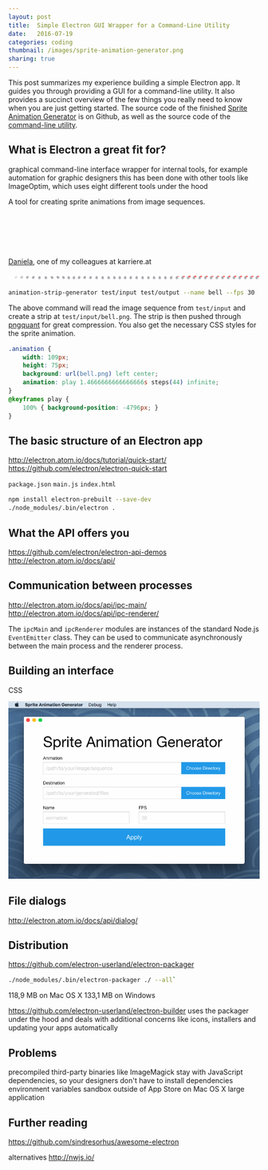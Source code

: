 ```yaml
---
layout: post
title:  Simple Electron GUI Wrapper for a Command-Line Utility
date:   2016-07-19
categories: coding
thumbnail: /images/sprite-animation-generator.png
sharing: true
---
```


This post summarizes my experience building a simple Electron app. It guides you through providing a GUI for a command-line utility. It also provides a succinct overview of the few things you really need to know when you are just getting started. The source code of the finished [Sprite Animation Generator](https://github.com/karriereat/sprite-animation-generator) is on Github, as well as the source code of the [command-line utility](https://github.com/karriereat/animation-strip-generator).



## What is Electron a great fit for?
graphical command-line interface wrapper for internal tools, for example automation for graphic designers
this has been done with other tools like ImageOptim, which uses eight different tools under the hood

A tool for creating sprite animations from image sequences.

<div id="bell"></div>
<style>
#bell {
    width: 109px;
    height: 75px;
    background: url(/images/karriere.at-bell.png) left center;
    animation: play 1.4666666666666666s steps(44) infinite;
}
@keyframes play {
    100% { background-position: -4796px; }
}
</style>

[Daniela](https://twitter.com/schmidxdaniela), one of my colleagues at karriere.at

![](/images/karriere.at-bell.png)

~~~ bash
animation-strip-generator test/input test/output --name bell --fps 30
~~~

The above command will read the image sequence from `test/input` and create a strip at `test/input/bell.png`. The strip is then pushed through [pngquant](https://pngquant.org/) for great compression. You also get the necessary CSS styles for the sprite animation.

~~~ css
.animation {
    width: 109px;
    height: 75px;
    background: url(bell.png) left center;
    animation: play 1.4666666666666666s steps(44) infinite;
}
@keyframes play {
    100% { background-position: -4796px; }
}
~~~

## The basic structure of an Electron app
http://electron.atom.io/docs/tutorial/quick-start/
https://github.com/electron/electron-quick-start

`package.json`
`main.js`
`index.html`

~~~ bash
npm install electron-prebuilt --save-dev
./node_modules/.bin/electron .
~~~



## What the API offers you
https://github.com/electron/electron-api-demos
http://electron.atom.io/docs/api/



## Communication between processes
http://electron.atom.io/docs/api/ipc-main/
http://electron.atom.io/docs/api/ipc-renderer/

The `ipcMain` and `ipcRenderer` modules are instances of the standard Node.js `EventEmitter` class. They can be used to communicate asynchronously between the main process and the renderer process.



## Building an interface
CSS

![](/images/sprite-animation-generator.png)

## File dialogs
http://electron.atom.io/docs/api/dialog/



## Distribution
https://github.com/electron-userland/electron-packager

~~~ bash
./node_modules/.bin/electron-packager ./ --all`
~~~


118,9 MB on Mac OS X
133,1 MB on Windows

https://github.com/electron-userland/electron-builder
uses the packager under the hood and deals with additional concerns like icons, installers and updating your apps automatically



## Problems
precompiled third-party binaries like ImageMagick
stay with JavaScript dependencies, so your designers don't have to install dependencies
environment variables
sandbox outside of App Store on Mac OS X
large application



## Further reading
https://github.com/sindresorhus/awesome-electron

alternatives
http://nwjs.io/
